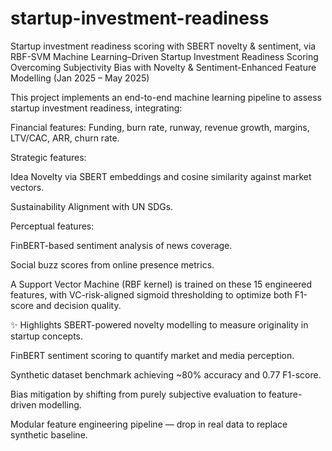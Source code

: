 # startup-investment-readiness
Startup investment readiness scoring with SBERT novelty &amp; sentiment, via RBF-SVM
Machine Learning–Driven Startup Investment Readiness Scoring
Overcoming Subjectivity Bias with Novelty & Sentiment-Enhanced Feature Modelling (Jan 2025 – May 2025)

This project implements an end-to-end machine learning pipeline to assess startup investment readiness, integrating:

Financial features: Funding, burn rate, runway, revenue growth, margins, LTV/CAC, ARR, churn rate.

Strategic features:

Idea Novelty via SBERT embeddings and cosine similarity against market vectors.

Sustainability Alignment with UN SDGs.

Perceptual features:

FinBERT-based sentiment analysis of news coverage.

Social buzz scores from online presence metrics.

A Support Vector Machine (RBF kernel) is trained on these 15 engineered features, with VC-risk-aligned sigmoid thresholding to optimize both F1-score and decision quality.

✨ Highlights
SBERT-powered novelty modelling to measure originality in startup concepts.

FinBERT sentiment scoring to quantify market and media perception.

Synthetic dataset benchmark achieving ~80% accuracy and 0.77 F1-score.

Bias mitigation by shifting from purely subjective evaluation to feature-driven modelling.

Modular feature engineering pipeline — drop in real data to replace synthetic baseline.


